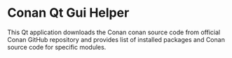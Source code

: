 # Conan Qt Gui Helper
This Qt application downloads the Conan conan source code from official Conan GitHub repository
and provides list of installed packages and Conan source code for specific modules.
